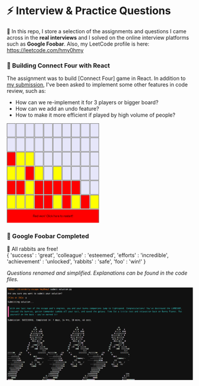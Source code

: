# :zap: Interview & Practice Questions  
  
:rocket: In this repo, I store a selection of the assignments and questions I came across in the **real interviews** and I solved on the online interview platforms such as **Google Foobar**. Also, my LeetCode profile is here: https://leetcode.com/hmy0hmy
  
### :star2: Building Connect Four with React  
  
The assignment was to build [Connect Four] game in React. In addition to [my submission](https://github.com/hm-y/connect-4-via-React), I've been asked to implement some other features in code review, such as:  
- How can we re-implement it for 3 players or bigger board?
- How can we add an undo feature?
- How to make it more efficient if played by high volume of people?  
<img src="screenshots/connectfourbiggerboard.png" title="Connect Four Bigger Board" width="250"/>  
  
### :star2: Google Foobar Completed  
  
:rabbit: All rabbits are free!  
{ 'success' : 'great', 'colleague' : 'esteemed', 'efforts' : 'incredible', 'achievement' : 'unlocked', 'rabbits' : 'safe', 'foo' : 'win!' }
  
*Questions renamed and simplified. Explanations can be found in the code files.*  

<img src="screenshots/googlefoobar.png" title="Connect Four Bigger Board" width="750"/>  
